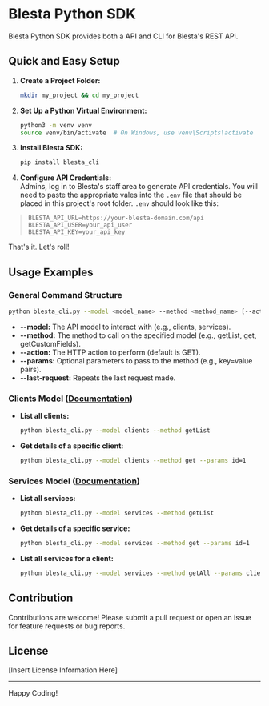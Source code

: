 # Blesta Python SDK

Blesta Python SDK provides both a API and CLI for Blesta's REST APi.

## Quick and Easy Setup

1. **Create a Project Folder:**  
   ```bash
   mkdir my_project && cd my_project
   ```

2. **Set Up a Python Virtual Environment:**  
   ```bash
   python3 -m venv venv
   source venv/bin/activate  # On Windows, use venv\Scripts\activate
   ```

3. **Install Blesta SDK:**  
   ```bash
   pip install blesta_cli
   ```

4. **Configure API Credentials:**  
Admins, log in to Blesta's staff area to generate API credentials. You will need to paste the appropriate vales into the `.env` file that should be placed in this project's root folder. `.env` should look like this:

> ```env
> BLESTA_API_URL=https://your-blesta-domain.com/api
> BLESTA_API_USER=your_api_user
> BLESTA_API_KEY=your_api_key
> ```

That's it. Let's roll!

## Usage Examples

### General Command Structure

```bash
python blesta_cli.py --model <model_name> --method <method_name> [--action GET] [--params key=value key2=value2] [--last-request]
```

- **--model:** The API model to interact with (e.g., clients, services).  
- **--method:** The method to call on the specified model (e.g., getList, get, getCustomFields).  
- **--action:** The HTTP action to perform (default is GET).  
- **--params:** Optional parameters to pass to the method (e.g., key=value pairs).  
- **--last-request:** Repeats the last request made.  

### Clients Model ([Documentation](https://source-docs.blesta.com/class-Clients.html))

- **List all clients:**  
  ```bash
  python blesta_cli.py --model clients --method getList
  ```

- **Get details of a specific client:**  
  ```bash
  python blesta_cli.py --model clients --method get --params id=1
  ```
### Services Model ([Documentation](https://source-docs.blesta.com/class-Services.html))

- **List all services:**  
  ```bash
  python blesta_cli.py --model services --method getList
  ```

- **Get details of a specific service:**  
  ```bash
  python blesta_cli.py --model services --method get --params id=1
  ```

- **List all services for a client:**  
  ```bash
  python blesta_cli.py --model services --method getAll --params client_id=1
  ```

## Contribution

Contributions are welcome! Please submit a pull request or open an issue for feature requests or bug reports.

## License

[Insert License Information Here]

---

Happy Coding!
